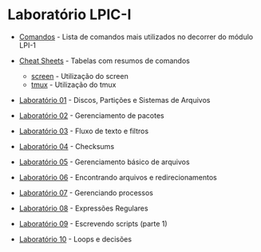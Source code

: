# Laboratório LPIC-I

- [Comandos](comandos.md) - Lista de comandos mais utilizados no decorrer do módulo LPI-1
- [Cheat Sheets](../cheatsheets) - Tabelas com resumos de comandos
    - [screen](../cheatsheets/screen.md) - Utilização do screen
    - [tmux](../cheatsheets/tmux.md) - Utilização do tmux


- [Laboratório 01](lab01/README.md) - Discos, Partições e Sistemas de Arquivos
- [Laboratório 02](lab02/README.md) - Gerenciamento de pacotes
- [Laboratório 03](lab03/README.md) - Fluxo de texto e filtros
- [Laboratório 04](lab04/README.md) - Checksums
- [Laboratório 05](lab05/README.md) - Gerenciamento básico de arquivos
- [Laboratório 06](lab06/README.md) - Encontrando arquivos e redirecionamentos
- [Laboratório 07](lab07/README.md) - Gerenciando processos
- [Laboratório 08](lab08/README.md) - Expressões Regulares
- [Laboratório 09](lab09/README.md) - Escrevendo scripts (parte 1)
- [Laboratório 10](lab10/README.md) - Loops e decisões
